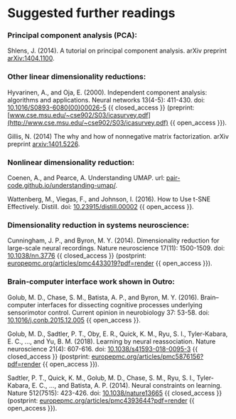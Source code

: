 # Suggested further readings

### Principal component analysis (PCA):

Shlens, J. (2014). A tutorial on principal component analysis. arXiv preprint [arXiv:1404.1100](https://arxiv.org/abs/1404.1100).

### Other linear dimensionality reductions:

Hyvarinen, A., and Oja, E. (2000). Independent component analysis: algorithms and applications. Neural networks 13(4-5): 411-430. doi: [10.1016/S0893-6080(00)00026-5](https://doi.org/10.1016/S0893-6080(00)00026-5) {{ closed_access }} (preprint: [www.cse.msu.edu/~cse902/S03/icasurvey.pdf](http://www.cse.msu.edu/~cse902/S03/icasurvey.pdf) {{ open_access }}).

Gillis, N. (2014) The why and how of nonnegative matrix factorization. arXiv preprint [arxiv:1401.5226](https://arxiv.org/abs/1401.5226).

### Nonlinear dimensionality reduction:

Coenen, A., and Pearce, A. Understanding UMAP. url: [pair-code.github.io/understanding-umap/](https://pair-code.github.io/understanding-umap/).

Wattenberg, M., Viegas, F., and Johnson, I.  (2016). How to Use t-SNE Effectively. Distill. doi: [10.23915/distill.00002](https://doi.org/10.23915/distill.00002) {{ open_access }}.

### Dimensionality reduction in systems neuroscience:

Cunningham, J. P., and Byron, M. Y. (2014). Dimensionality reduction for large-scale neural recordings. Nature neuroscience 17(11): 1500-1509. doi: [10.1038/nn.3776](https://doi.org/10.1038/nn.3776) {{ closed_access }} (postprint: [europepmc.org/articles/pmc4433019?pdf=render](https://europepmc.org/articles/pmc4433019?pdf=render) {{ open_access }}).

### Brain-computer interface work shown in Outro:

Golub, M. D., Chase, S. M., Batista, A. P., and Byron, M. Y. (2016). Brain–computer interfaces for dissecting cognitive processes underlying sensorimotor control. Current opinion in neurobiology 37: 53-58. doi: [10.1016/j.conb.2015.12.005](https://doi.org/10.1016/j.conb.2015.12.005) {{ open_access }}.

Golub, M. D., Sadtler, P. T., Oby, E. R., Quick, K. M., Ryu, S. I., Tyler-Kabara, E. C., ..., and Yu, B. M. (2018). Learning by neural reassociation. Nature neuroscience 21(4): 607-616. doi: [10.1038/s41593-018-0095-3](https://doi.org/10.1038/s41593-018-0095-3) {{ closed_access }} (postprint: [europepmc.org/articles/pmc5876156?pdf=render](https://europepmc.org/articles/pmc5876156?pdf=render) {{ open_access }}).

Sadtler, P. T., Quick, K. M., Golub, M. D., Chase, S. M., Ryu, S. I., Tyler-Kabara, E. C., ..., and Batista, A. P. (2014). Neural constraints on learning. Nature 512(7515): 423-426. doi: [10.1038/nature13665](https://doi.org/10.1038/nature13665) {{ closed_access }} (postprint: [europepmc.org/articles/pmc4393644?pdf=render](https://europepmc.org/articles/pmc4393644?pdf=render) {{ open_access }}).
